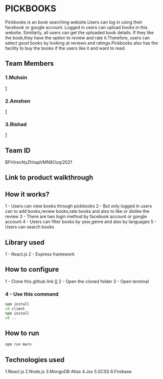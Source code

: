 # PICKBOOKS

Pickbooks is an book searching website.Users can log in using their facebook or google account. Logged in users can upload books in this website. Similiarly, all users can get the uploaded book details. If they like the book,they have the option to review and rate it.Therefore, users can select good books by looking at reviews and ratings.Pickbooks also has the facility to buy the books if the users like it and want to read.

## Team Members

### 1.Muhsin
[1](https://github.com/MUHSIN22/ "Link to Github")


### 2.Amshen
[1](https://github.com/AmshenShanu07 "Link to Github")


### 3.Rishad

[1](github.com/rishadpt "Link to Github")

## Team ID

BFH/recNyZhhapVMN8Ozq/2021

## Link to product walkthrough

## How it works?
1 - Users can view books through pickbooks
2 - But only logged in users can to add books,review books,rate books and also to like or dislike the review
3 - There are two login method by facebook account or google account
4 - Users can filter books by year,genre and also by languages
5 - Users can search books

## Library used

1 - React.js
2 - Express framework

## How to configure

1 - Clone this github link [0](https://github.com/Texki-developers/PickBook)
2 - Open the cloned folder
3 - Open terminal

### 4 - Use this command

```bash
npm install
cd client
npm install
cd ..
```

## How to run

```bash
npm run mern
```


## Technologies used

1.React.js
2.Node.js
3.MongoDB Atlas
4.Jsx
5.SCSS
6.Firebase



